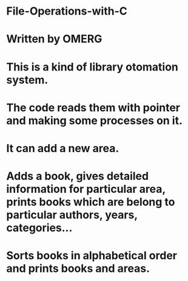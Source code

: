 # File-Operations-with-C
# Written by OMERG
# This is a kind of library otomation system.
# The code reads them with pointer and making some processes on it.
# It can add a new area.
# Adds a book, gives detailed information for particular area, prints books which are belong to particular authors, years, categories...
# Sorts books in alphabetical order and prints books and areas.

